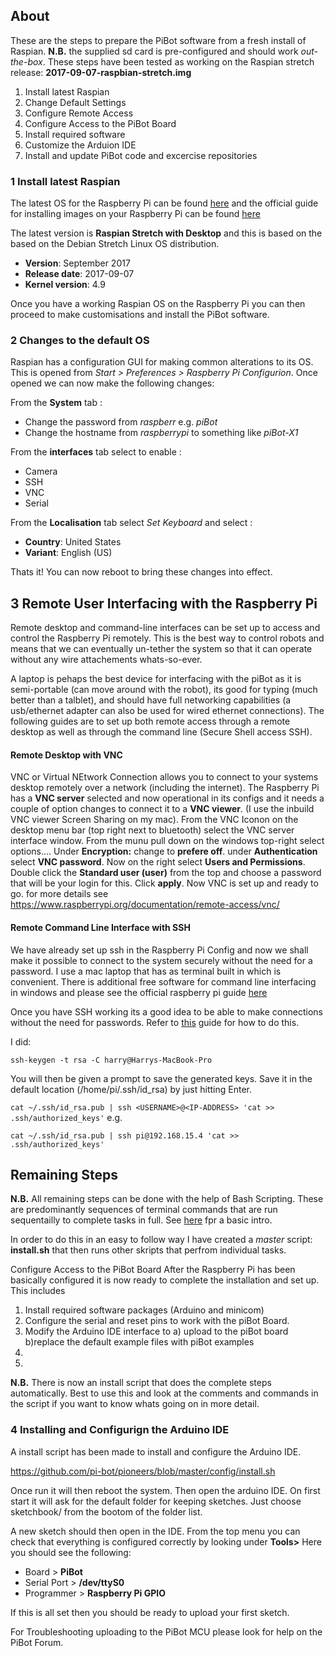 ## About 
These are the steps to prepare the PiBot software from a fresh install of Raspian. **N.B.** the supplied sd card is pre-configured and should work *out-the-box*. These steps have been tested as working on the Raspian stretch release: **2017-09-07-raspbian-stretch.img**

1. Install latest Raspian 
2. Change Default Settings 
3. Configure Remote Access
4. Configure Access to the PiBot Board
5. Install required software
6. Customize the Arduion IDE
7. Install and update PiBot code and excercise repositories


### 1 Install latest Raspian

The latest OS for the Raspberry Pi can be found [here](https://www.raspberrypi.org/downloads/raspbian/) and the official guide for installing images on your Raspberry Pi can be found [here](https://www.raspberrypi.org/documentation/installation/installing-images/)

The latest version is **Raspian Stretch with Desktop** and this is based on the based on the Debian Stretch Linux OS distribution. 

- **Version**: September 2017
- **Release date**: 2017-09-07
- **Kernel version**: 4.9

Once you have a working Raspian OS on the Raspberry Pi you can then proceed to make customisations and install the PiBot software. 


### 2 Changes to the default OS 
Raspian has a configuration GUI for making common alterations to its OS.  This is opened from  *Start > Preferences > Raspberry Pi Configurion*.
Once opened we can now make the following changes: 

From the **System** tab :
- Change the password from *raspberr* e.g. *piBot*
- Change the hostname from *raspberrypi* to something like *piBot-X1*

From the **interfaces** tab select to enable :
- Camera
- SSH
- VNC
- Serial 

From the **Localisation** tab select *Set Keyboard* and select :
- **Country**: United States
- **Variant**: English (US)

Thats it! You can now reboot to bring these changes into effect.

## 3 Remote User Interfacing with the Raspberry Pi 

Remote desktop and command-line interfaces can be set up to access and control the Raspberry Pi remotely. This is the best way to control robots and means that we can eventually un-tether the system so that it can operate without any wire attachements whats-so-ever.

A laptop is pehaps the best device for interfacing with the piBot as it is semi-portable (can move around with the robot), its good for typing (much better than a talblet), and should have full networking capabilities (a usb/ethernet adapter can also be used for wired ethernet connections).  The following guides are to set up both remote access through a remote desktop as well as through the command line (Secure Shell access SSH).  

#### Remote Desktop with VNC

VNC or Virtual NEtwork Connection allows you to connect to your systems desktop remotely over a network (including the internet).  The Raspberry Pi has a **VNC server** selected and now operational in its configs and it needs a couple of option changes to connect it to a **VNC viewer**.  (I use the inbuild VNC viewer Screen Sharing on my mac).  From the VNC Iconon on the desktop menu bar (top right next to bluetooth) select the VNC server interface window. From the munu pull down on the windows top-right select options.... Under **Encryption:** change to **prefere off**. under **Authentication** select **VNC password**.  Now on the right select **Users and Permissions**.  Double click the **Standard user (user)** from the top and choose a password that will be your login for this.  Click **apply**.  Now VNC is set up and ready to go. 
for more details see https://www.raspberrypi.org/documentation/remote-access/vnc/

#### Remote Command Line Interface with SSH

We have already set up ssh in the Raspberry Pi Config and now we shall make it possible to connect to the system securely without the need for a password.  I use a mac laptop that has as terminal built in which is convenient. There is additional free software for command line interfacing in windows and please see the official raspberry pi guide [here](https://www.raspberrypi.org/documentation/remote-access/ssh/)

Once you have SSH working its a good idea to be able to make connections without the need for passwords. Refer to 
[this](https://www.raspberrypi.org/documentation/remote-access/ssh/passwordless.md/) guide for how to do this.  

I did:

```
ssh-keygen -t rsa -C harry@Harrys-MacBook-Pro
```
You will then be given a prompt to save the generated keys. Save it in the default location (/home/pi/.ssh/id_rsa) by just hitting Enter.


```cat ~/.ssh/id_rsa.pub | ssh <USERNAME>@<IP-ADDRESS> 'cat >> .ssh/authorized_keys'```
e.g.

```cat ~/.ssh/id_rsa.pub | ssh pi@192.168.15.4 'cat >> .ssh/authorized_keys' ```



## Remaining Steps

**N.B.** All remaining steps can be done with the help of Bash Scripting.  These are predominantly sequences of terminal commands that are run sequentailly to complete tasks in full. See [here](https://ryanstutorials.net/bash-scripting-tutorial/bash-script.php) fpr a basic intro. 

In order to do this in an easy to follow way I have created a *master* script: **install.sh** that then runs other skripts that perfrom individual tasks.

Configure Access to the PiBot Board
After the Raspberry Pi has been basically configured it is now ready to complete the installation and set up. This includes 
1. Install required software packages (Arduino and minicom)
2. Configure the serial and reset pins to work with the piBot Board. 
3. Modify the Arduino IDE interface to a) upload to the piBot board b)replace the default example files with piBot examples
4.
5.

**N.B.** There is now an install script that does the complete steps automatically. Best to use this and look at the comments and commands in the script if you want to know whats going on in more detail.



### 4 Installing and Configurign the Arduino IDE

A install script has been made to install and configure the Arduino IDE. 

https://github.com/pi-bot/pioneers/blob/master/config/install.sh

Once run it will then reboot the system.  Then open the arduino IDE. On first start it will ask for the default folder for keeping sketches.  Just choose sketchbook/ from the bootom of the folder list.

A new sketch should then open in the IDE.  From the top menu you can check that everything is configured correctly by looking under **Tools>** Here you should see the following:

- Board > **PiBot**
- Serial Port > **/dev/ttyS0**
- Programmer > **Raspberry Pi GPIO**
 
If this is all set then you should be ready to upload your first sketch. 

For Troubleshooting uploading to the PiBot MCU please look for help on the PiBot Forum.

